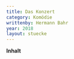 ```yaml
---
title: Das Konzert
category: Komödie
writtenby: Hermann Bahr
year: 2018
layout: stuecke 
--- 
```

**Inhalt**

